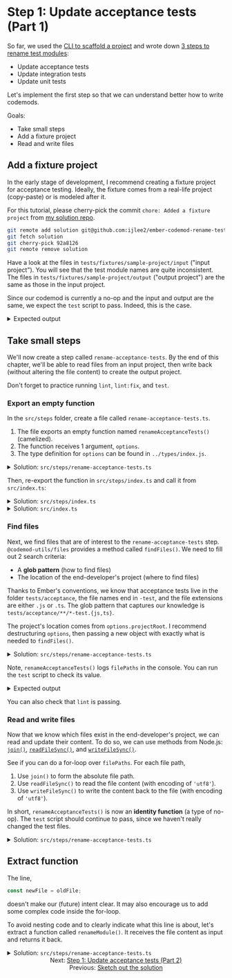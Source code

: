 # Step 1: Update acceptance tests (Part 1)

So far, we used the [CLI to scaffold a project](./01-create-a-project.md) and wrote down [3 steps to rename test modules](./03-sketch-out-the-solution.md):

- Update acceptance tests
- Update integration tests
- Update unit tests

Let's implement the first step so that we can understand better how to write codemods.

Goals:

- Take small steps
- Add a fixture project
- Read and write files


## Add a fixture project

In the early stage of development, I recommend creating a fixture project for acceptance testing. Ideally, the fixture comes from a real-life project (copy-paste) or is modeled after it.

For this tutorial, please cherry-pick the commit `chore: Added a fixture project` from [my solution repo](https://github.com/ijlee2/ember-codemod-rename-test-modules/commits/main).

```sh
git remote add solution git@github.com:ijlee2/ember-codemod-rename-test-modules.git
git fetch solution
git cherry-pick 92a8126
git remote remove solution
```

Have a look at the files in `tests/fixtures/sample-project/input` ("input project"). You will see that the test module names are quite inconsistent. The files in `tests/fixtures/sample-project/output` ("output project") are the same as those in the input project.

Since our codemod is currently a no-op and the input and output are the same, we expect the `test` script to pass. Indeed, this is the case.

<details>

You can ignore the error message, which came from compiling TypeScript.

<summary>Expected output</summary>

```sh
❯ pnpm test

src/index.ts:5:9 - error TS6133: 'options' is declared but its value is never read.

5   const options = createOptions(codemodOptions);
          ~~~~~~~

Found 1 error in src/index.ts:5

SUCCESS: Built dist-for-testing.

running 2 tests
..
test result: ok. 2 passed; 0 failed; 0 ignored; 0 filtered out; finished in 188ms
```

</details>


## Take small steps

We'll now create a step called `rename-acceptance-tests`. By the end of this chapter, we'll be able to read files from an input project, then write back (without altering the file content) to create the output project.

Don't forget to practice running `lint`, `lint:fix`, and `test`.


### Export an empty function

In the `src/steps` folder, create a file called `rename-acceptance-tests.ts`.

1. The file exports an empty function named `renameAcceptanceTests()` (camelized).
1. The function receives 1 argument, `options`.
1. The type definition for `options` can be found in `../types/index.js`.

<details>

<summary>Solution: <code>src/steps/rename-acceptance-tests.ts</code></summary>

```ts
import type { Options } from '../types/index.js';

export function renameAcceptanceTests(options: Options): void {
  // ...
}
```

</details>

Then, re-export the function in `src/steps/index.ts` and call it from `src/index.ts`:

<details>

<summary>Solution: <code>src/steps/index.ts</code></summary>

```diff
export * from './create-options.js';
+ export * from './rename-acceptance-tests.js';
```

</details>

<details>

<summary>Solution: <code>src/index.ts</code></summary>

```diff
- import { createOptions } from './steps/index.js';
+ import { createOptions, renameAcceptanceTests } from './steps/index.js';
import type { CodemodOptions } from './types/index.js';

export function runCodemod(codemodOptions: CodemodOptions): void {
  const options = createOptions(codemodOptions);

-   // ...
+   renameAcceptanceTests(options);
}
```

</details>


### Find files

Next, we find files that are of interest to the `rename-acceptance-tests` step. `@codemod-utils/files` provides a method called `findFiles()`. We need to fill out 2 search criteria:

- A **glob pattern** (how to find files)
- The location of the end-developer's project (where to find files)

Thanks to Ember's conventions, we know that acceptance tests live in the folder `tests/acceptance`, the file names end in `-test`, and the file extensions are either `.js` or `.ts`. The glob pattern that captures our knowledge is `tests/acceptance/**/*-test.{js,ts}`.

The project's location comes from `options.projectRoot`. I recommend destructuring `options`, then passing a new object with exactly what is needed to `findFiles()`.

<details>

<summary>Solution: <code>src/steps/rename-acceptance-tests.ts</code></summary>

```diff
+ import { findFiles } from '@codemod-utils/files';
+ 
import type { Options } from '../types/index.js';

export function renameAcceptanceTests(options: Options): void {
-   // ...
+   const { projectRoot } = options;
+ 
+   const filePaths = findFiles('tests/acceptance/**/*-test.{js,ts}', {
+     projectRoot,
+   });
+ 
+   console.log(filePaths);
}
```

</details>

Note, `renameAcceptanceTests()` logs `filePaths` in the console. You can run the `test` script to check its value.

<details>

<summary>Expected output</summary>

Note, the array appears twice, because an acceptance test runs the codemod twice to assert idempotence.

```sh
❯ pnpm test

[
  'tests/acceptance/form-test.ts',
  'tests/acceptance/index-test.ts',
  'tests/acceptance/product-details-test.js',
  'tests/acceptance/products-test.js',
  'tests/acceptance/products/product-test.js'
]
```

</details>

You can also check that `lint` is passing.


### Read and write files

Now that we know which files exist in the end-developer's project, we can read and update their content. To do so, we can use methods from Node.js: [`join()`](https://nodejs.org/docs/latest-v18.x/api/path.html#pathjoinpaths), [`readFileSync()`](https://nodejs.org/docs/latest-v18.x/api/fs.html#fsreadfilesyncpath-options), and [`writeFileSync()`](https://nodejs.org/docs/latest-v18.x/api/fs.html#fswritefilesyncfile-data-options).

See if you can do a for-loop over `filePaths`. For each file path,

1. Use `join()` to form the absolute file path.
1. Use `readFileSync()` to read the file content (with encoding of `'utf8'`).
1. Use `writeFileSync()` to write the content back to the file (with encoding of `'utf8'`).

In short, `renameAcceptanceTests()` is now an **identity function** (a type of no-op). The `test` script should continue to pass, since we haven't really changed the test files.

<details>

<summary>Solution: <code>src/steps/rename-acceptance-tests.ts</code></summary>

```diff
+ import { readFileSync, writeFileSync } from 'node:fs';
+ import { join } from 'node:path';
+ 
import { findFiles } from '@codemod-utils/files';

import type { Options } from '../types/index.js';

export function renameAcceptanceTests(options: Options): void {
  const { projectRoot } = options;

  const filePaths = findFiles('tests/acceptance/**/*-test.{js,ts}', {
    projectRoot,
  });

-   console.log(filePaths);
+   filePaths.forEach((filePath) => {
+     const oldPath = join(projectRoot, filePath);
+     const oldFile = readFileSync(oldPath, 'utf8');
+ 
+     const newFile = oldFile;
+ 
+     writeFileSync(oldPath, newFile, 'utf8');
+   });
}
```

</details>


## Extract function

The line,

```ts
const newFile = oldFile;
```

doesn't make our (future) intent clear. It may also encourage us to add some complex code inside the for-loop.

To avoid nesting code and to clearly indicate what this line is about, let's extract a function called `renameModule()`. It receives the file content as input and returns it back.

<details>

<summary>Solution: <code>src/steps/rename-acceptance-tests.ts</code></summary>

```diff
import { readFileSync, writeFileSync } from 'node:fs';
import { join } from 'node:path';

import { findFiles } from '@codemod-utils/files';

import type { Options } from '../types/index.js';

+ function renameModule(file: string): string {
+   return file;
+ }
+ 
export function renameAcceptanceTests(options: Options): void {
  const { projectRoot } = options;

  const filePaths = findFiles('tests/acceptance/**/*-test.{js,ts}', {
    projectRoot,
  });

  filePaths.forEach((filePath) => {
    const oldPath = join(projectRoot, filePath);
    const oldFile = readFileSync(oldPath, 'utf8');

-     const newFile = oldFile;
+     const newFile = renameModule(oldFile);

    writeFileSync(oldPath, newFile, 'utf8');
  });
}
```

</details>


<div align="center">
  <div>
    Next: <a href="./05-step-1-update-acceptance-tests-part-2.md">Step 1: Update acceptance tests (Part 2)</a>
  </div>
  <div>
    Previous: <a href="./03-sketch-out-the-solution.md">Sketch out the solution</a>
  </div>
</div>
